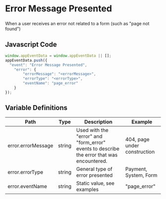 # Error Message Presented

### 
When a user receives an error not related to a form (such as "page not found")


## Javascript Code
```js
window.appEventData = window.appEventData || [];
appEventData.push({
  "event": "Error Message Presented",
    "error": {
        "errorMessage": "<errorMessage>",
        "errorType": "<errorType>",
        "eventName": "page_error"
    }
});
```

## Variable Definitions

|Path|Type|Description|Example|
| --- | --- | --- | --- | 
|error.errorMessage|string|Used with the "error" and "form_error" events to describe the error that was encountered.|404, page under construction|
|error.errorType|string|General type of error presented|Payment, System, Form|
|error.eventName|string|Static value, see examples|"page\_error"|




